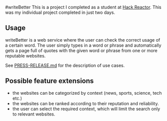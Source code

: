 #writeBetter
This is a project I completed as a student at [Hack Reactor](http://hackreactor.com). This was my individual project completed in just two days.

## Usage

writeBetter is a web service where the user can check the correct usage of a certain word. The user simply types in a word or phrase and automatically gets a page full of quotes with the given word or phrase from one or more reputable websites.

See [PRESS-RELEASE.md](PRESS-RELEASE.md) for the description of use cases.

## Possible feature extensions

- the websites can be categorized by context (news, sports, science, tech etc.)
- the websites can be ranked according to their reputation and reliability.
- the user can select the required context, which will limit the search only to relevant websites. 